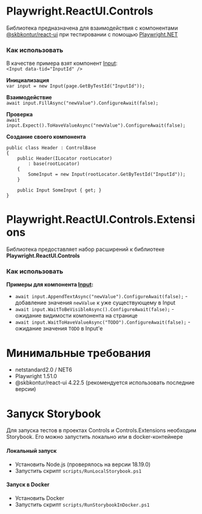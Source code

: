 # Playwright.ReactUI.Controls

Библиотека предназначена для взаимодействия с компонентами [@skbkontur/react-ui](https://github.com/skbkontur/retail-ui) при тестировании с помощью [Playwright.NET](https://github.com/microsoft/playwright-dotnet)

### Как использовать  

В качестве примера взят компонент [Input](https://tech.skbkontur.ru/react-ui/#/Components/Input):  
`<Input data-tid="InputId" />`

**Инициализация**  
`var input = new Input(page.GetByTestId("InputId"));`  

**Взаимодействие**  
`await input.FillAsync("newValue").ConfigureAwait(false);`  

**Проверка**  
`await input.Expect().ToHaveValueAsync("newValue").ConfigureAwait(false);`  

**Создание своего компонента**  
```
public class Header : ControlBase
{
    public Header(ILocator rootLocator)
        : base(rootLocator)
    {
        SomeInput = new Input(rootLocator.GetByTestId("InputId"));
    }
    
    public Input SomeInput { get; }
}
```

# Playwright.ReactUI.Controls.Extensions

Библиотека предоставляет набор расширений к библиотеке **Playwright.ReactUI.Controls**

### Как использовать  

**Примеры для компонента [Input](https://tech.skbkontur.ru/react-ui/#/Components/Input):**  

+ `await input.AppendTextAsync("newValue").ConfigureAwait(false);` - добавление значения `newValue` к уже существующему в Input  
+ `await input.WaitToBeVisibleAsync().ConfigureAwait(false);` - ожидание видимости компонента на странице  
+ `await input.WaitToHaveValueAsync("TODO").ConfigureAwait(false);` - ожидание значения `TODO` в Input'e  

# Минимальные требования

+ netstandard2.0 / NET6
+ Playwright 1.51.0
+ @skbkontur/react-ui 4.22.5 (рекомендуется использовать последние версии)

# Запуск Storybook

Для запуска тестов в проектах Controls и Controls.Extensions необходим Storybook. Его можно запустить локально или в docker-контейнере 

#### Локальный запуск

+ Установить Node.js (проверялось на версии 18.19.0)
+ Запустить скрипт `scripts/RunLocalStorybook.ps1`

#### Запуск в Docker

+ Установить Docker
+ Запустить скрипт `scripts/RunStorybookInDocker.ps1`
